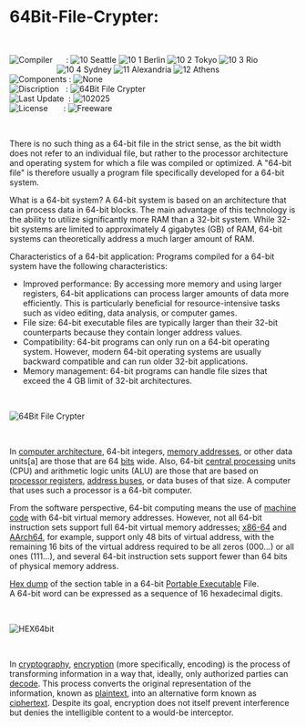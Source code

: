 # 64Bit-File-Crypter:

</br>

![Compiler](https://github.com/user-attachments/assets/a916143d-3f1b-4e1f-b1e0-1067ef9e0401) &nbsp;&nbsp;&nbsp;&nbsp;&nbsp;: ![10 Seattle](https://github.com/user-attachments/assets/c70b7f21-688a-4239-87c9-9a03a8ff25ab) ![10 1 Berlin](https://github.com/user-attachments/assets/bdcd48fc-9f09-4830-b82e-d38c20492362) ![10 2 Tokyo](https://github.com/user-attachments/assets/5bdb9f86-7f44-4f7e-aed2-dd08de170bd5) ![10 3 Rio](https://github.com/user-attachments/assets/e7d09817-54b6-4d71-a373-22ee179cd49c)   
&nbsp;&nbsp;&nbsp;&nbsp;&nbsp;&nbsp;&nbsp;&nbsp;&nbsp;&nbsp;&nbsp;&nbsp;&nbsp;&nbsp;&nbsp;&nbsp;&nbsp;&nbsp;&nbsp;&nbsp;&nbsp;![10 4 Sydney](https://github.com/user-attachments/assets/e75342ca-1e24-4a7e-8fe3-ce22f307d881) ![11 Alexandria](https://github.com/user-attachments/assets/64f150d0-286a-4edd-acab-9f77f92d68ad) ![12 Athens](https://github.com/user-attachments/assets/59700807-6abf-4e6d-9439-5dc70fc0ceca)  
![Components](https://github.com/user-attachments/assets/d6a7a7a4-f10e-4df1-9c4f-b4a1a8db7f0e) : ![None](https://github.com/user-attachments/assets/30ebe930-c928-4aaf-a8e1-5f68ec1ff349)  
![Discription](https://github.com/user-attachments/assets/4a778202-1072-463a-bfa3-842226e300af) &nbsp;&nbsp;: ![64Bit File Crypter](https://github.com/user-attachments/assets/8b913536-4c68-43b8-999b-05686146bdbc)  
![Last Update](https://github.com/user-attachments/assets/e1d05f21-2a01-4ecf-94f3-b7bdff4d44dd) &nbsp;: ![102025](https://github.com/user-attachments/assets/62cea8cc-bd7d-49bd-b920-5590016735c0)  
![License](https://github.com/user-attachments/assets/ff71a38b-8813-4a79-8774-09a2f3893b48) &nbsp;&nbsp;&nbsp;&nbsp;&nbsp;&nbsp;: ![Freeware](https://github.com/user-attachments/assets/1fea2bbf-b296-4152-badd-e1cdae115c43)

</br>

There is no such thing as a 64-bit file in the strict sense, as the bit width does not refer to an individual file, but rather to the processor architecture and operating system for which a file was compiled or optimized. A "64-bit file" is therefore usually a program file specifically developed for a 64-bit system.

What is a 64-bit system?
A 64-bit system is based on an architecture that can process data in 64-bit blocks. The main advantage of this technology is the ability to utilize significantly more RAM than a 32-bit system. While 32-bit systems are limited to approximately 4 gigabytes (GB) of RAM, 64-bit systems can theoretically address a much larger amount of RAM.

Characteristics of a 64-bit application:
Programs compiled for a 64-bit system have the following characteristics:
* Improved performance: By accessing more memory and using larger registers, 64-bit applications can process larger amounts of data more efficiently. This is particularly beneficial for resource-intensive tasks such as video editing, data analysis, or computer games.
* File size: 64-bit executable files are typically larger than their 32-bit counterparts because they contain longer address values.
* Compatibility: 64-bit programs can only run on a 64-bit operating system. However, modern 64-bit operating systems are usually backward compatible and can run older 32-bit applications.
* Memory management: 64-bit programs can handle file sizes that exceed the 4 GB limit of 32-bit architectures.

</br>

![64Bit File Crypter](https://github.com/user-attachments/assets/9d1807e6-5b3a-4112-bb32-66957291432f)

</br>

In [computer architecture](https://en.wikipedia.org/wiki/Computer_architecture), 64-bit integers, [memory addresses](https://en.wikipedia.org/wiki/Memory_address), or other data units[a] are those that are 64 [bits](https://en.wikipedia.org/wiki/Bit) wide. Also, 64-bit [central processing](https://en.wikipedia.org/wiki/Central_processing_unit) units (CPU) and arithmetic logic units (ALU) are those that are based on [processor registers](https://en.wikipedia.org/wiki/Processor_register), [address buses](https://en.wikipedia.org/wiki/Bus_(computing)#Address_bus), or data buses of that size. A computer that uses such a processor is a 64-bit computer.

From the software perspective, 64-bit computing means the use of [machine code](https://en.wikipedia.org/wiki/Machine_code) with 64-bit virtual memory addresses. However, not all 64-bit instruction sets support full 64-bit virtual memory addresses; [x86-64](https://en.wikipedia.org/wiki/X86-64) and [AArch64](https://en.wikipedia.org/wiki/AArch64), for example, support only 48 bits of virtual address, with the remaining 16 bits of the virtual address required to be all zeros (000...) or all ones (111...), and several 64-bit instruction sets support fewer than 64 bits of physical memory address.


[Hex dump](https://en.wikipedia.org/wiki/Hex_dump) of the section table in a 64-bit [Portable Executable](https://en.wikipedia.org/wiki/Portable_Executable) File.  
A 64-bit word can be expressed as a sequence of 16 hexadecimal digits.

</br>

![HEX64bit](https://github.com/user-attachments/assets/93304a25-a5dc-44ae-8dac-8e395db6c156)

</br>

In [cryptography](https://en.wikipedia.org/wiki/Cryptography_law), [encryption](https://en.wikipedia.org/wiki/Code) (more specifically, encoding) is the process of transforming information in a way that, ideally, only authorized parties can [decode](https://en.wikipedia.org/wiki/Decoding). This process converts the original representation of the information, known as [plaintext](https://en.wikipedia.org/wiki/Plaintext), into an alternative form known as [ciphertext](https://en.wikipedia.org/wiki/Ciphertext). Despite its goal, encryption does not itself prevent interference but denies the intelligible content to a would-be interceptor.
